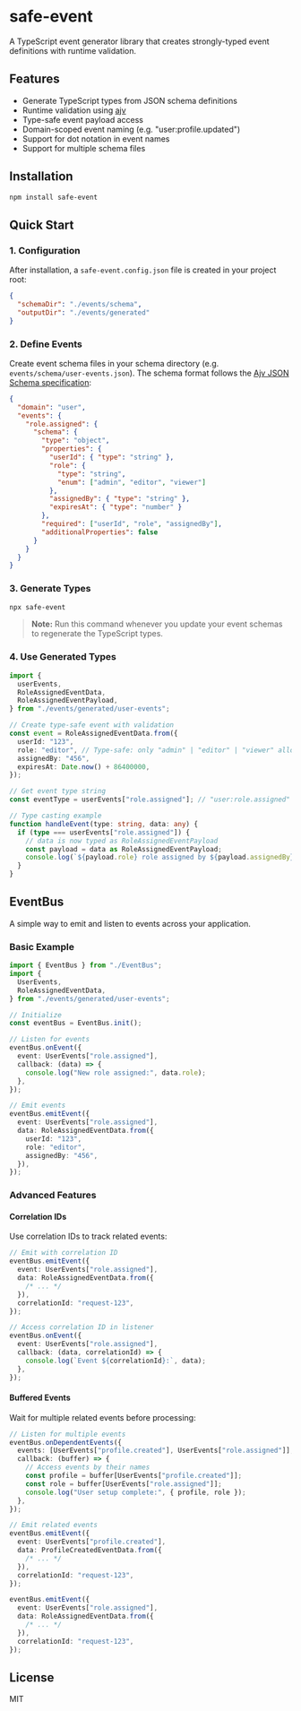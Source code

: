 # safe-event

A TypeScript event generator library that creates strongly-typed event definitions with runtime validation.

## Features

- Generate TypeScript types from JSON schema definitions
- Runtime validation using [ajv](https://github.com/ajv-validator/ajv)
- Type-safe event payload access
- Domain-scoped event naming (e.g. "user:profile.updated")
- Support for dot notation in event names
- Support for multiple schema files

## Installation

```bash
npm install safe-event
```

## Quick Start

### 1. Configuration

After installation, a `safe-event.config.json` file is created in your project root:

```json
{
  "schemaDir": "./events/schema",
  "outputDir": "./events/generated"
}
```

### 2. Define Events

Create event schema files in your schema directory (e.g. `events/schema/user-events.json`). The schema format follows the [Ajv JSON Schema specification](https://ajv.js.org/json-schema.html):

```json
{
  "domain": "user",
  "events": {
    "role.assigned": {
      "schema": {
        "type": "object",
        "properties": {
          "userId": { "type": "string" },
          "role": {
            "type": "string",
            "enum": ["admin", "editor", "viewer"]
          },
          "assignedBy": { "type": "string" },
          "expiresAt": { "type": "number" }
        },
        "required": ["userId", "role", "assignedBy"],
        "additionalProperties": false
      }
    }
  }
}
```

### 3. Generate Types

```bash
npx safe-event
```

> **Note:** Run this command whenever you update your event schemas to regenerate the TypeScript types.

### 4. Use Generated Types

```typescript
import {
  userEvents,
  RoleAssignedEventData,
  RoleAssignedEventPayload,
} from "./events/generated/user-events";

// Create type-safe event with validation
const event = RoleAssignedEventData.from({
  userId: "123",
  role: "editor", // Type-safe: only "admin" | "editor" | "viewer" allowed
  assignedBy: "456",
  expiresAt: Date.now() + 86400000,
});

// Get event type string
const eventType = userEvents["role.assigned"]; // "user:role.assigned"

// Type casting example
function handleEvent(type: string, data: any) {
  if (type === userEvents["role.assigned"]) {
    // data is now typed as RoleAssignedEventPayload
    const payload = data as RoleAssignedEventPayload;
    console.log(`${payload.role} role assigned by ${payload.assignedBy}`);
  }
}
```

## EventBus

A simple way to emit and listen to events across your application.

### Basic Example

```typescript
import { EventBus } from "./EventBus";
import {
  UserEvents,
  RoleAssignedEventData,
} from "./events/generated/user-events";

// Initialize
const eventBus = EventBus.init();

// Listen for events
eventBus.onEvent({
  event: UserEvents["role.assigned"],
  callback: (data) => {
    console.log("New role assigned:", data.role);
  },
});

// Emit events
eventBus.emitEvent({
  event: UserEvents["role.assigned"],
  data: RoleAssignedEventData.from({
    userId: "123",
    role: "editor",
    assignedBy: "456",
  }),
});
```

### Advanced Features

#### Correlation IDs

Use correlation IDs to track related events:

```typescript
// Emit with correlation ID
eventBus.emitEvent({
  event: UserEvents["role.assigned"],
  data: RoleAssignedEventData.from({
    /* ... */
  }),
  correlationId: "request-123",
});

// Access correlation ID in listener
eventBus.onEvent({
  event: UserEvents["role.assigned"],
  callback: (data, correlationId) => {
    console.log(`Event ${correlationId}:`, data);
  },
});
```

#### Buffered Events

Wait for multiple related events before processing:

```typescript
// Listen for multiple events
eventBus.onDependentEvents({
  events: [UserEvents["profile.created"], UserEvents["role.assigned"]],
  callback: (buffer) => {
    // Access events by their names
    const profile = buffer[UserEvents["profile.created"]];
    const role = buffer[UserEvents["role.assigned"]];
    console.log("User setup complete:", { profile, role });
  },
});

// Emit related events
eventBus.emitEvent({
  event: UserEvents["profile.created"],
  data: ProfileCreatedEventData.from({
    /* ... */
  }),
  correlationId: "request-123",
});

eventBus.emitEvent({
  event: UserEvents["role.assigned"],
  data: RoleAssignedEventData.from({
    /* ... */
  }),
  correlationId: "request-123",
});
```

## License

MIT
